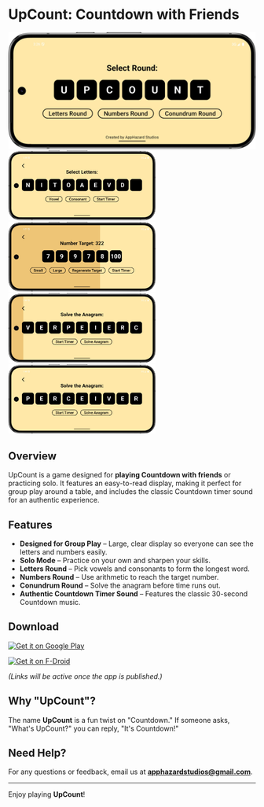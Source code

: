 # UpCount: Countdown with Friends

![UpCount App Icon](https://github.com/AppHazard-Studios/UpCount/blob/main/Screenshots/shrunk/Homescreen.jpg?raw=true)  
<img src="https://github.com/AppHazard-Studios/UpCount/blob/main/Screenshots/shrunk/Letters.jpg?raw=true" width="300" /> <img src="https://github.com/AppHazard-Studios/UpCount/blob/main/Screenshots/shrunk/Numbers.jpg?raw=true" width="300" />
<img src="https://github.com/AppHazard-Studios/UpCount/blob/main/Screenshots/shrunk/Conundrum2.jpg?raw=true" width="300" /> <img src="https://github.com/AppHazard-Studios/UpCount/blob/main/Screenshots/shrunk/Conundrum%20solved.jpg?raw=true" width="300" />

## Overview  
UpCount is a game designed for **playing Countdown with friends** or practicing solo. It features an easy-to-read display, making it perfect for group play around a table, and includes the classic Countdown timer sound for an authentic experience.

## Features  
- **Designed for Group Play** – Large, clear display so everyone can see the letters and numbers easily.  
- **Solo Mode** – Practice on your own and sharpen your skills.  
- **Letters Round** – Pick vowels and consonants to form the longest word.  
- **Numbers Round** – Use arithmetic to reach the target number.  
- **Conundrum Round** – Solve the anagram before time runs out.  
- **Authentic Countdown Timer Sound** – Features the classic 30-second Countdown music.  

## Download  

[![Get it on Google Play](https://upload.wikimedia.org/wikipedia/commons/c/cd/Get_it_on_Google_Play.svg)](https://play.google.com/store/apps/details?id=com.apphazardstudios.upcount)  

[![Get it on F-Droid](https://upload.wikimedia.org/wikipedia/commons/3/34/F-Droid-button.png)](https://f-droid.org/packages/com.apphazardstudios.upcount)  

_(Links will be active once the app is published.)_  

## Why "UpCount"?  
The name **UpCount** is a fun twist on "Countdown." If someone asks, "What's UpCount?" you can reply, "It's Countdown!"  

## Need Help?  
For any questions or feedback, email us at **apphazardstudios@gmail.com**.  

---  
Enjoy playing **UpCount**!  
